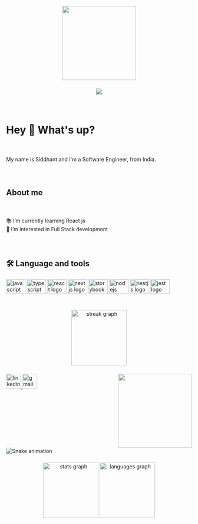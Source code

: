 <div align="center">
  <img height="200" src="https://img.etimg.com/thumb/msid-84146083,width-1015,height-761,imgsize-638053,resizemode-8/prime/technology-and-startups/booting-up-developer-economy-how-tech-startups-are-helping-coders-build-and-test-software-faster.jpg"  />
</div>

###

<div align="center">
  <img src="https://profile-counter.glitch.me/SiddhantYerandkar/count.svg?"  />
</div>

###

<br clear="both">

<h1 align="left">Hey 👋 What's up?</h1>

###

<br clear="both">

<p align="left">My name is Siddhant and I'm a Software Engineer, from India.</p>

###

<br clear="both">

<h2 align="left">About me</h2>

###

<br clear="both">

<p align="left">📚 I’m currently learning React js<br>👀 I’m interested in Full Stack development</p>

###

<br clear="both">

<h2 align="left">🛠 Language and tools</h2>

###

<div align="left">
  <img src="https://cdn.jsdelivr.net/gh/devicons/devicon/icons/javascript/javascript-original.svg" height="40" width="52" alt="javascript logo"  />
  <img src="https://cdn.jsdelivr.net/gh/devicons/devicon/icons/typescript/typescript-original.svg" height="40" width="52" alt="typescript logo"  />
  <img src="https://cdn.jsdelivr.net/gh/devicons/devicon/icons/react/react-original.svg" height="40" width="52" alt="react logo"  />
  <img src="https://cdn.jsdelivr.net/gh/devicons/devicon/icons/nextjs/nextjs-original.svg" height="40" width="52" alt="nextjs logo"  />
  <img src="https://cdn.jsdelivr.net/gh/devicons/devicon/icons/storybook/storybook-original.svg" height="40" width="52" alt="storybook logo"  />
  <img src="https://cdn.jsdelivr.net/gh/devicons/devicon/icons/nodejs/nodejs-original.svg" height="40" width="52" alt="nodejs logo"  />
  <img src="https://cdn.jsdelivr.net/gh/devicons/devicon/icons/nestjs/nestjs-plain.svg" height="40" width="52" alt="nestjs logo"  />
  <img src="https://cdn.jsdelivr.net/gh/devicons/devicon/icons/jest/jest-plain.svg" height="40" width="52" alt="jest logo"  />
</div>

###

<br clear="both">

<div align="center">
  <img src="https://streak-stats.demolab.com?user=SiddhantYerandkar&locale=en&mode=weekly&theme=jolly&hide_border=false&border_radius=6&order=3" height="150" alt="streak graph"  />
</div>

###

<img align="right" height="200" src="https://giffiles.alphacoders.com/193/193890.gif"  />

###

<div align="left">
  <a href="https://www.linkedin.com/in/siddhant-yerandkar/" target="_blank">
    <img src="https://img.shields.io/static/v1?message=LinkedIn&logo=linkedin&label=&color=0077B5&logoColor=white&labelColor=&style=for-the-badge" height="40" alt="linkedin logo"  />
  </a>
  <img src="https://img.shields.io/static/v1?message=Gmail&logo=gmail&label=&color=D14836&logoColor=white&labelColor=&style=for-the-badge" height="40" alt="gmail logo"  />
</div>

###

<br clear="both">

<img src="https://raw.githubusercontent.com/SiddhantYerandkar/SiddhantYerandkar/output/snake.svg" alt="Snake animation" />

###

<div align="center">
  <img src="https://github-readme-stats.vercel.app/api?username=SiddhantYerandkar&hide_title=false&hide_rank=false&show_icons=true&include_all_commits=true&count_private=true&disable_animations=false&theme=radical&locale=en&hide_border=false&order=1" height="150" alt="stats graph"  />
  <img src="https://github-readme-stats.vercel.app/api/top-langs?username=SiddhantYerandkar&locale=en&hide_title=false&layout=compact&card_width=320&langs_count=5&theme=radical&hide_border=false&order=2" height="150" alt="languages graph"  />
</div>

###

